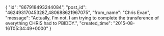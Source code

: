  {
   "id": "867918493244084",
   "post_id": "462493170453287_480688621967075",
   "from_name": "Chris Evan",
   "message": "Actually, I'm not.  I am trying to complete the transference of everything CHRIS had to PBIDDY.",
   "created_time": "2015-08-16T05:34:49+0000"
 }
